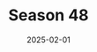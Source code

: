 ---
title: 'Season 48'
date: '2025-02-01'
params:
  season_image: /static/images/Season48/Survivor48.webp
  randomized_list_image: /static/images/Season48/Season48RandomList.png
  
  players:
    - player_name: Adam
      contestants:
        - contestant: Chrissy Sarnowsky
          eliminated: false
        - contestant: Kyle Fraser
          eliminated: false

    - player_name: Branden
      contestants:
        - contestant: Sai Hughley
          eliminated: false
        - contestant: Mitch Guerra
          eliminated: false

    - player_name: Brittany
      contestants:
        - contestant: Kamilla Karthigesu
          eliminated: false
        - contestant: Charity Nelms
          eliminated: true

    - player_name: Cynthia
      contestants:
        - contestant: Joe Hunter
          eliminated: false
        - contestant: Justin Pioppi
          eliminated: true

    - player_name: Dawson
      contestants:
        - contestant: Star Toomey
          eliminated: false
        - contestant: Kevin Leung
          eliminated: true

    - player_name: Dylene
      contestants:
        - contestant: Thomas Krottinger
          eliminated: true
        - contestant: Bianca Roses
          eliminated: true

    - player_name: Iona
      contestants:
        - contestant: Shauhin Davari
          eliminated: false
        - contestant: David Kinne
          eliminated: false

    - player_name: Kaylyn
      contestants:
        - contestant: Eva Erickson
          eliminated: false
        - contestant: Cedrek McFadden
          eliminated: false

    - player_name: Randy
      contestants:
        - contestant: Stephanie Berger
          eliminated: true
        - contestant: Mary Zheng
          eliminated: false
---